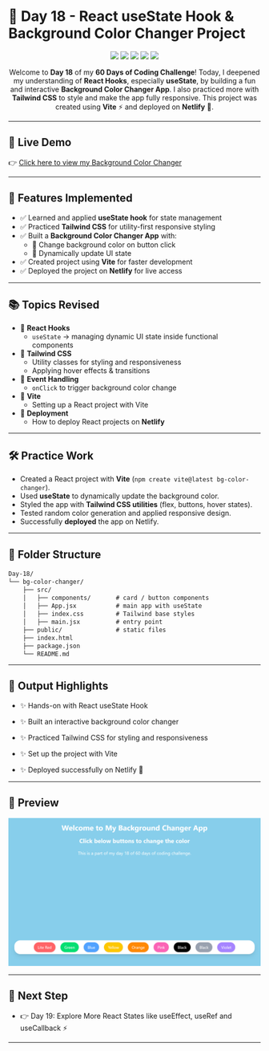 # 📘 Day 18 - React useState Hook & Background Color Changer Project

<p align="center">
  <img src="https://img.shields.io/badge/React%20Hooks-useState-61DAFB?style=for-the-badge&logo=react&logoColor=61DAFB" />
  <img src="https://img.shields.io/badge/TailwindCSS-Styling-06B6D4?style=for-the-badge&logo=tailwindcss&logoColor=white" />
  <img src="https://img.shields.io/badge/Background%20Color%20Changer-App-green?style=for-the-badge" />
  <img src="https://img.shields.io/badge/Vite-Bundler-646CFF?style=for-the-badge&logo=vite&logoColor=FFD62E" />
  <img src="https://img.shields.io/badge/Deployment-Netlify-success?style=for-the-badge&logo=netlify" />
</p>

<p align="center">
Welcome to <b>Day 18</b> of my <b>60 Days of Coding Challenge</b>!  
Today, I deepened my understanding of <b>React Hooks</b>, especially <b>useState</b>, by building a fun and interactive <b>Background Color Changer App</b>.  
I also practiced more with <b>Tailwind CSS</b> to style and make the app fully responsive.  
This project was created using <b>Vite</b> ⚡ and deployed on <b>Netlify</b> 🚀.
</p>

---

## 🔗 Live Demo

👉 [Click here to view my Background Color Changer](https://my-react-bgchanger.netlify.app)

---

## 🎨 Features Implemented

- ✅ Learned and applied **useState hook** for state management
- ✅ Practiced **Tailwind CSS** for utility-first responsive styling
- ✅ Built a **Background Color Changer App** with:
  - 🎨 Change background color on button click
  - 🔄 Dynamically update UI state
- ✅ Created project using **Vite** for faster development
- ✅ Deployed the project on **Netlify** for live access

---

## 📚 Topics Revised

- 🔹 **React Hooks**
  - `useState` → managing dynamic UI state inside functional components
- 🔹 **Tailwind CSS**
  - Utility classes for styling and responsiveness
  - Applying hover effects & transitions
- 🔹 **Event Handling**
  - `onClick` to trigger background color change
- 🔹 **Vite**
  - Setting up a React project with Vite
- 🔹 **Deployment**
  - How to deploy React projects on **Netlify**

---

## 🛠️ Practice Work

- Created a React project with **Vite** (`npm create vite@latest bg-color-changer`).
- Used **useState** to dynamically update the background color.
- Styled the app with **Tailwind CSS utilities** (flex, buttons, hover states).
- Tested random color generation and applied responsive design.
- Successfully **deployed** the app on Netlify.

---

## 📂 Folder Structure

```plaintext
Day-18/
└── bg-color-changer/
    ├── src/
    │   ├── components/       # card / button components
    │   ├── App.jsx           # main app with useState
    │   ├── index.css         # Tailwind base styles
    │   ├── main.jsx          # entry point
    ├── public/               # static files
    ├── index.html
    ├── package.json
    └── README.md
```

---

## 🚀 Output Highlights

- ✨ Hands-on with React useState Hook

- ✨ Built an interactive background color changer

- ✨ Practiced Tailwind CSS for styling and responsiveness

- ✨ Set up the project with Vite

- ✨ Deployed successfully on Netlify 🎉

---

## 🎥 Preview

<p align="left">
  <img src="./bgChanger-project/public/screenshots/bg_changer_desktop.png" alt="bgChanger App Desktop Preview" width="600">
</p>

---

## 🔗 Next Step

- 👉 Day 19: Explore More React States like useEffect, useRef and useCallback ⚡

---
